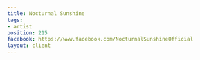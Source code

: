 ```yaml
---
title: Nocturnal Sunshine
tags:
- artist
position: 215
facebook: https://www.facebook.com/NocturnalSunshineOfficial
layout: client
---
```


